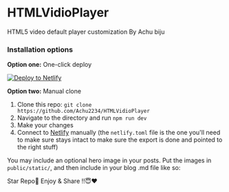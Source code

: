 # HTMLVidioPlayer

HTML5 video default player customization By Achu biju

### Installation options

**Option one:** One-click deploy

[![Deploy to Netlify](https://www.netlify.com/img/deploy/button.svg)](https://app.netlify.com/start/deploy?repository=https://github.com/Achu2234/HTMLVidioPlayer)

**Option two:** Manual clone

1. Clone this repo: `git clone https://github.com/Achu2234/HTMLVidioPlayer`
2. Navigate to the directory and run `npm run dev`
3. Make your changes
4. Connect to [Netlify](https://url.netlify.com/r1j6ybSYU) manually (the `netlify.toml` file is the one you'll need to make sure stays intact to make sure the export is done and pointed to the right stuff)



You may include an optional hero image in your posts. Put the images in `public/static/`, and then include in your blog .md file like so:

Star Repo🌟 Enjoy & Share !!😇❤️
